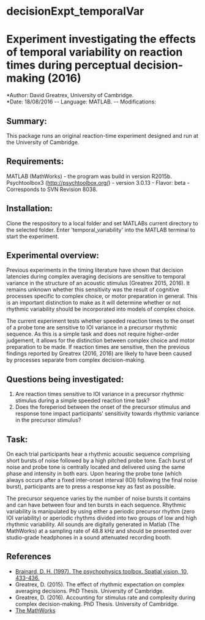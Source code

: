 # decisionExpt_temporalVar
# Experiment investigating the effects of temporal variability on reaction times during perceptual decision-making (2016)
*Author: David Greatrex, University of Cambridge.  
*Date: 18/08/2016 -- Language: MATLAB. -- Modifications:

## Summary:
This package runs an original reaction-time experiment designed and run at the University of Cambridge. 

## Requirements:
MATLAB (MathWorks) - the program was build in version R2015b.
Psychtoolbox3 (http://psychtoolbox.org/) - version 3.0.13 - Flavor: beta - Corresponds to SVN Revision 8038.

## Installation:
Clone the respository to a local folder and set MATLABs current directory to the selected folder.
Enter 'temporal_variability' into the MATLAB terminal to start the experiment.

## Experimental overview:
Previous experiments in the timing literature have shown that decision latencies during complex averaging decisions are sensitive to temporal variance in the structure of an acoustic stimulus (Greatrex 2015, 2016). It remains unknown whether this sensitivity was the result of cognitive processes specific to complex choice, or motor preparation in general. This is an important distinction to make as it will determine whether or not rhythmic variability should be incorporated into models of complex choice.

The current experiment tests whether speeded reaction times to the onset of a probe tone are sensitive to IOI variance in a precursor rhythmic sequence. As this is a simple task and does not require higher-order judgement, it allows for the distinction between complex choice and motor preparation to be made. If reaction times are sensitive, then the previous findings reported by Greatrex (2016, 2016) are likely to have been caused by processes separate from complex decision-making.

## Questions being investigated:
1. Are reaction times sensitive to IOI variance in a precursor rhythmic stimulus during a simple speeded reaction time task?
2. Does the foreperiod between the onset of the precursor stimulus and response tone impact participants' sensitivity towards rhythmic variance in the precursor stimulus?

## Task:
On each trial participants hear a rhythmic acoustic sequence comprising short bursts of noise followed by a high pitched probe tone. 
Each burst of noise and probe tone is centrally located and delivered using the same phase and intensity in both ears.
Upon hearing the probe tone (which always occurs after a fixed inter-onset interval (IOI) following the final noise burst), participants are to press a response key as fast as possible. 

The precursor sequence varies by the number of noise bursts it contains and can have between four and ten bursts in each sequence.
Rhythmic variability is manipulated by using either a periodic precursor rhythm (zero IOI variability) or aperiodic rhythms divided into two groups of low and high rhythmic variability. 
All sounds are digitally generated in Matlab (The MathWorks) at a sampling rate of 48.8 kHz and should be presented over studio-grade headphones in a sound attenuated recording booth. 

## References
* [Brainard, D. H. (1997). The psychophysics toolbox. Spatial vision, 10, 433-436.](http://bbs.bioguider.com/images/upfile/2006-4/200641014348.pdf)
* Greatrex, D. (2015). The effect of rhythmic expectation on complex averaging decisions. PhD Thesis. University of Cambridge.
* Greatrex, D. (2016). Accounting for stimulus rate and complexity during complex decision-making. PhD Thesis. University of Cambridge.
* [The MathWorks](http://uk.mathworks.com/) 